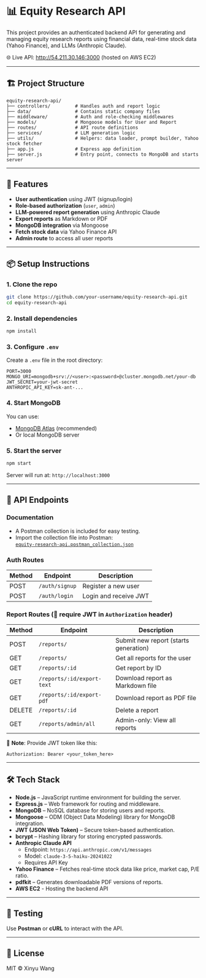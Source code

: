 
# 📊 Equity Research API

This project provides an authenticated backend API for generating and managing equity research reports using financial data, real-time stock data (Yahoo Finance), and LLMs (Anthropic Claude).

🌐 Live API: http://54.211.30.146:3000 (hosted on AWS EC2)

---
## 🏗️ Project Structure

```
equity-research-api/
├── controllers/         # Handles auth and report logic
├── data/                # Contains static company files
├── middleware/          # Auth and role-checking middlewares
├── models/              # Mongoose models for User and Report
├── routes/              # API route definitions
├── services/            # LLM generation logic
├── utils/               # Helpers: data loader, prompt builder, Yahoo stock fetcher
├── app.js               # Express app definition
├── server.js            # Entry point, connects to MongoDB and starts server
```

---

## 🔐 Features

- **User authentication** using JWT (signup/login)
- **Role-based authorization** (`user`, `admin`)
- **LLM-powered report generation** using Anthropic Claude
- **Export reports** as Markdown or PDF
- **MongoDB integration** via Mongoose
- **Fetch stock data** via Yahoo Finance API
- **Admin route** to access all user reports

---

## 📦 Setup Instructions

### 1. **Clone the repo**
```bash
git clone https://github.com/your-username/equity-research-api.git
cd equity-research-api
```

### 2. **Install dependencies**
```bash
npm install
```

### 3. **Configure `.env`**

Create a `.env` file in the root directory:

```env
PORT=3000
MONGO_URI=mongodb+srv://<user>:<password>@cluster.mongodb.net/your-db
JWT_SECRET=your-jwt-secret
ANTHROPIC_API_KEY=sk-ant-...
```

### 4. **Start MongoDB**
You can use:
- [MongoDB Atlas](https://www.mongodb.com/cloud/atlas) (recommended)
- Or local MongoDB server

### 5. **Start the server**
```bash
npm start
```

Server will run at: `http://localhost:3000`

---

## 🚀 API Endpoints

### Documentation

- A Postman collection is included for easy testing.
- Import the collection file into Postman:  
  [`equity-research-api.postman_collection.json`](./equity-research-api.postman_collection.json)


### Auth Routes

| Method | Endpoint         | Description         |
|--------|------------------|---------------------|
| POST   | `/auth/signup`   | Register a new user |
| POST   | `/auth/login`    | Login and receive JWT |

### Report Routes (🔐 require JWT in `Authorization` header)

| Method | Endpoint                        | Description                          |
|--------|----------------------------------|--------------------------------------|
| POST   | `/reports/`                      | Submit new report (starts generation) |
| GET    | `/reports/`                      | Get all reports for the user         |
| GET    | `/reports/:id`                   | Get report by ID                     |
| GET    | `/reports/:id/export-text`       | Download report as Markdown file     |
| GET    | `/reports/:id/export-pdf`        | Download report as PDF file          |
| DELETE | `/reports/:id`                   | Delete a report                      |
| GET    | `/reports/admin/all`             | Admin-only: View all reports         |

📝 **Note**: Provide JWT token like this:
```http
Authorization: Bearer <your_token_here>
```

---

## 🛠️ Tech Stack

- **Node.js** – JavaScript runtime environment for building the server.
- **Express.js** – Web framework for routing and middleware.
- **MongoDB** – NoSQL database for storing users and reports.
- **Mongoose** – ODM (Object Data Modeling) library for MongoDB integration.
- **JWT (JSON Web Token)** – Secure token-based authentication.
- **bcrypt** – Hashing library for storing encrypted passwords.
- **Anthropic Claude API** 
  - Endpoint: `https://api.anthropic.com/v1/messages`
  - Model: `claude-3-5-haiku-20241022`
  - Requires API Key
- **Yahoo Finance** – Fetches real-time stock data like price, market cap, P/E ratio.
- **pdfkit** – Generates downloadable PDF versions of reports.
- **AWS EC2** - Hosting the backend API

---

## 🧪 Testing

Use **Postman** or **cURL** to interact with the API.  

---

## 📄 License

MIT © Xinyu Wang

